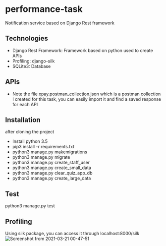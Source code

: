 # performance-task
Notification service based on Django Rest framework

## Technologies

* Django Rest Framework: Framework based on python used to create APIs 
* Profiling: django-silk
* SQLite3: Database

## APIs
* Note the file xpay.postman_collection.json which is a postman collection I created for this task, you can easily import it and find a saved response for each API

## Installation

after cloning the project
- Install python 3.5
- pip3 install -r requirements.txt
- python3 manage.py makemigrations
- python3 manage.py migrate
- python3 manage.py create_staff_user
- python3 manage.py create_small_data
- python3 manage.py clear_quiz_app_db
- python3 manage.py create_large_data

## Test
 python3 manage.py test

## Profiling
 Using silk package, you can access it through localhost:8000/silk
![Screenshot from 2021-03-21 00-47-51](https://user-images.githubusercontent.com/21153250/111889988-186dc180-89ee-11eb-851e-81f65623dfe0.png)
